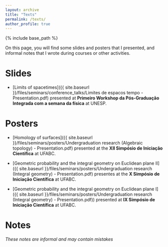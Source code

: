 ```yaml
---
layout: archive
title: "Texts"
permalink: /texts/
author_profile: true
---
```


{% include base_path %}

On this page, you will find some slides and posters that I presented, and informal notes that I wrote during courses or other activities.

#  Slides

- [Limits of spacetimes]({{ site.baseurl }}/files/seminars/conference_talks/Limites de espacos tempo - Presentation.pdf) presented at **Primeiro Workshop da Pós-Graduação Integrada com a semana da física** at UNESP.

# Posters

- [Homology of surfaces]({{ site.baseurl }}/files/seminars/posters/Undergraduation research (Algebraic topology) - Presentation.pdf) presented at the **XII Simpósio de Iniciação Científica** at UFABC.

- [Geometric probability and the integral geometry on Euclidean plane II]({{ site.baseurl }}/files/seminars/posters/Undergraduation research (Integral geometry) - Presentation.pdf) presentes at the **X Simpósio de Iniciação Científica** at UFABC.

- [Geometric probability and the integral geometry on Euclidean plane I]({{ site.baseurl }}/files/seminars/posters/Undergraduation research (Integral geometry) - Presentation.pdf)) presented at **IX Simpósio de Iniciação Científica** at UFABC.

# Notes

_These notes are informal and may contain mistakes_
